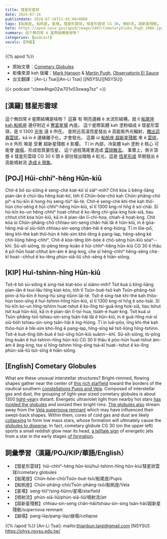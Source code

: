 ```yaml
---
title: 彗星形雲球
date: 2024-07-16
publishdate: 2024-07-16T11:45:00+0800
tags: [船尾座, 船帆座, 星場, 彗星形雲球, 彗星形雲球 CG 30, 噴射流, 超新星殘骸, 崩塌]
hero: https://apod.nasa.gov/apod/image/2407/CometaryGlobs_Pugh_1080.jpg
summary: 這个無四常 ê 星際結構是啥物？
categories: [podcast]
vocals: [阿錕]
---
```


{{% apod %}}

- 原始文章：[Cometary Globules](https://apod.nasa.gov/apod/ap240716.html)
- 影像來源 kah 版權：[Mark Hanson](https://www.hansonastronomy.com/bio) & [Martin Pugh](https://www.martinpughastrophotography.space/about), [Observatorio El Sauce](https://obstech.cl/)
- 台文翻譯：[An-Li Tsai][An-Li Tsai] ([NSYSU][NSYSU])

{{< podcast "clzee4hgx02w701v03xwag7sz" >}}

## [漢羅] 彗星形雲球
這个無四常 ê 星際結構是啥物？
這寡 有 明亮邊緣 ê 水流形結構，就 tī [船尾座 kah 船帆座][constellations Pupis and Vela] 邊仔附近 ê [豐富星場][this rich starfield] 內底。
這个星際氣體 kah 塗粉組成 ê 彗星形雲球，是 tī 1300 [光年][light-year] 遠 ê 所在。
是附近高溫恆星發出 ê 高能紫外光輻射，[雕出這寡雲球][has molded the globules]，kā in ê 邊緣離子化，才會發光。
這寡 ùi [船帆座 超新星殘骸][Vela supernova remnant] 來 ê [雲球][The globules also]，in ê 外形 嘛是 受著 超新星殘骸 ê 影響。
Tī in 內部，冷氣體 kah 塗粉 ê 核心 可能會 [崩塌][collapsing]，形成低質量恆星。
這个過程落尾會造成 [雲球散去][globules to disperse]。
事實上，倒爿頂懸 ê 彗星形雲球 CG 30 tī 頭 ê 部份發出暗暗 ê 紅光，這是 [恆星形成][of formation] 早期發出 ê 高能噴射流 [造成 ê 現象][a telltale sign]。

## [POJ] Hūi-chhiⁿ-hêng Hûn-kiû
Chit-ê bô sù-siông ê seng-chè kiat-kò͘ sī siáⁿ-mih?
Chit kóa ū bêng-liāng pian-iân ê chúi-lâu hêng kiat-kò͘, to̍h tī Chûn-bóe-chō kah Chûn-phâng-chō piⁿ-á hù-kīn ê hong-hù seng-tiûⁿ lāi-té.
Chit-ê seng-chè khì-thé kah thô͘-hún cho͘-sêng ê hūi-chhiⁿ-hêng hûn-kiû, sī tī 1300 kng-nî hn̄g ê só͘-chāi.
Sī hù-kīn ko-un hêng-chhiⁿ hoat-chhut ê ko-lêng chí-gōa-kng hok-siā, tiau chhut chit kóa hûn-kiû, kā in ê pian-iân lī-chí-hoa, chiah-ē hoat-kng.
Chit kóa ùi Chûn-phâng-chō chhiau-sin-seng chân-hâi lâi ê hûn-kiû, in ê gōa-hêng mā-sī siū-tio̍h chhiau-sin-seng chân-hâi ê éng-hióng.
Tī in lōe-pō͘, léng khì-thé kah thô͘-hún ê he̍k-sim khó-lêng ē pang-lap, hêng-sêng kē chit-liōng hêng-chhiⁿ.
Chit-ê kòe-têng lo̍h-bóe ē chō-sêng hûn-kiû sòaⁿ--khì.
Sū-si̍t-siōng, tò-pêng téng-koân ê hūi-chhiⁿ-hêng hûn-kiû CG 30 tī thâu ê pō͘-hūn hoat-chhut àm-àm ê âng-kng, che sī hêng-chhiⁿ hêng-sêng chá-kî hoat--chhut ê ko-lêng phùn-siā-liû chò-sêng ê hiān-siōng.

## [KIP] Huī-tshinn-hîng Hûn-kiû
Tsit-ê bô sù-siông ê sing-tsè kiat-kòo sī siánn-mih?
Tsit kuá ū bîng-liāng pian-iân ê tsuí-lâu hîng kiat-kòo, to̍h tī Tsûn-bué-tsō kah Tsûn-phâng-tsō pinn-á hù-kīn ê hong-hù sing-tiûnn lāi-té.
Tsit-ê sing-tsè khì-thé kah thôo-hún tsoo-sîng ê huī-tshinn-hîng hûn-kiû, sī tī 1300 kng-nî hn̄g ê sóo-tsāi.
Sī hù-kīn ko-un hîng-tshinn huat-tshut ê ko-lîng tsí-guā-kng hok-siā, tiau tshut tsit kuá hûn-kiû, kā in ê pian-iân lī-tsí-hua, tsiah-ē huat-kng.
Tsit kuá uì Tsûn-phâng-tsō tshiau-sin-sing tsân-hâi lâi ê hûn-kiû, in ê guā-hîng mā-sī siū-tio̍h tshiau-sin-sing tsân-hâi ê íng-hióng.
Tī in luē-pōo, líng khì-thé kah thôo-hún ê hi̍k-sim khó-lîng ē pang-lap, hîng-sîng kē tsit-liōng hîng-tshinn.
Tsit-ê kuè-tîng lo̍h-bué ē tsō-sîng hûn-kiû suànn--khì.
Sū-si̍t-siōng, tò-pîng tíng-kuân ê huī-tshinn-hîng hûn-kiû CG 30 tī thâu ê pōo-hūn huat-tshut àm-àm ê âng-kng, tse sī hîng-tshinn hîng-sîng tsá-kî huat--tshut ê ko-lîng phùn-siā-liû tsò-sîng ê hiān-siōng.

## [English] Cometary Globules
What are these unusual interstellar structures?
Bright-rimmed, flowing shapes gather near the center of [this rich starfield][this rich starfield] toward the borders of the nautical southern [constellations Pupis and Vela][constellations Pupis and Vela].
Composed of interstellar gas and dust, the grouping of light-year sized cometary globules is about 1300 [light-year][light-year]s distant.
Energetic ultraviolet light from nearby hot stars [has molded the globules][has molded the globules] and ionized their bright rims.
[The globules also][The globules also] stream away from the [Vela supernova remnant][Vela supernova remnant] which may have influenced their swept-back shapes.
Within them, cores of cold gas and dust are likely [collapsing][collapsing] to form low mass stars, whose formation will ultimately cause the [globules to disperse][globules to disperse].
In fact, cometary globule CG 30 (on the upper left) sports a small reddish glow near its head, [a telltale sign][a telltale sign] of energetic jets from a star in the early stages [of formation][of formation].

## 詞彙學習（漢羅/POJ/KIP/華語/English）
- 【彗星形雲球】hūi-chhiⁿ-hêng hûn-kiú/huī-tshinn-hîng hûn-kiú/彗星狀雲球/cometary globules
- 【船尾座】Chûn-bóe-chō/Tsûn-bué-tsō/船尾座/Pupis
- 【船帆座】Chûn-phâng-chō/Tsûn-phâng-tsō/船帆座/Vela
- 【星場】seng-tiûⁿ/sing-tiûnn/星場/starfield
- 【噴射流】phùn-siā-liû/phùn-siā-liû/噴射流/jet
- 【超新星殘骸】chhiau-sin-seng chân-hâi/tshiau-sin-sing tsân-hâi/超新星殘骸/supernova remnant
- 【崩塌】pang-la̍p/pang-la̍p/崩塌/collapse

{{% /apod %}}
[An-Li Tsai]: mailto:thianbun.taigi@gmail.com
[NSYSU]: https://phys.nsysu.edu.tw/

[copyright]: https://apod.nasa.gov/apod/fap/lib/about_apod.html#srapply
[License3]: https://creativecommons.org/licenses/by/3.0/
[License2]:https://creativecommons.org/licenses/by-nc-nd/2.0/

[this rich starfield]:https://www.hansonastronomy.com/cg-30-cometary-globule
[constellations Pupis and Vela]:http://en.wikipedia.org/wiki/Argo_Navis
[light-year]:https://spaceplace.nasa.gov/light-year/
[has molded the globules]:https://apod.nasa.gov/apod/ap071215.html
[The globules also]:http://arxiv.org/abs/astro-ph/0502285
[Vela supernova remnant]:https://apod.nasa.gov/apod/ap190110.html
[collapsing]:https://pbs.twimg.com/media/BUCOEePIcAAht9h.jpg
[globules to disperse]:https://apod.nasa.gov/apod/ap230104.html
[a telltale sign]:https://ui.adsabs.harvard.edu/abs/1990MNRAS.242..419S/abstract
[of formation]:https://science.nasa.gov/mission/hubble/science/science-highlights/exploring-the-birth-of-stars/
